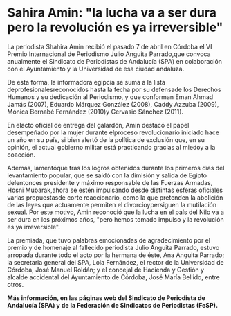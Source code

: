 # Sahira Amin: "la lucha va a ser dura pero la revolución es ya irreversible"

La periodista Shahira Amin recibió el pasado 7 de abril en Córdoba el VI Premio Internacional de Periodismo Julio Anguita Parrado,que convoca anualmente el Sindicato de Periodistas de Andalucía (SPA) en colaboración con el Ayuntamiento y la Universidad de esa ciudad andaluza.

De esta forma, la informadora egipcia se suma a la lista deprofesionalesreconocidos hasta la fecha por su defensade los Derechos Humanos y su dedicación al Periodismo, y que conforman Eman Ahmad Jamás (2007), Eduardo Márquez González (2008), Caddy Azzuba (2009), Mónica Bernabé Fernández (2010)y Gervasio Sánchez (2011).

En elacto oficial de entrega del galardón, Amin destacó el papel desempeñado por la mujer durante elproceso revolucionario iniciado hace un año en su país, si bien alertó de la política de exclusión que, en su opinión, el actual gobierno militar está practicando gracias al miedoy a la coacción.

Además, lamentóque tras los logros obtenidos durante los primeros días del levantamiento popular, que se saldó con la dimisión y salida de Egipto delentonces presidente y máximo responsable de las Fuerzas Armadas, Hosni Mubarak,ahora se estén impulsando desde distintas esferas oficiales varias propuestasde corte reaccionario, como la que pretenden la abolición de las leyes que actuamente permiten el divorcioypersiguen la mutilación sexual. Por este motivo, Amin reconoció que la lucha en el país del Nilo va a ser dura en los próximos años, "pero hemos tomado impulso y la revolución es ya irreversible".

La premiada, que tuvo palabras emocionadas de agradecimiento por el premio y de homenaje al fallecido periodista Julio Anguita Parrado, estuvo arropada durante todo el acto por la hermana de éste, Ana Anguita Parrado; la secretaria general del SPA, Lola Fernández, el rector de la Universidad de Córdoba, José Manuel Roldán; y el concejal de Hacienda y Gestión y alcalde accidental del Ayuntamiento de Córdoba, José María Bellido, entre otros.

**Más información, en las páginas web del Sindicato de Periodista de Andalucía (SPA) y de la Federación de Sindicatos de Periodistas (FeSP).**
